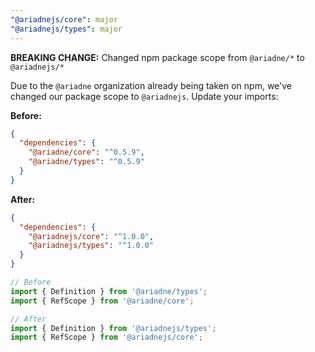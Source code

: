 ```yaml
---
"@ariadnejs/core": major
"@ariadnejs/types": major
---
```


**BREAKING CHANGE:** Changed npm package scope from `@ariadne/*` to `@ariadnejs/*`

Due to the `@ariadne` organization already being taken on npm, we've changed our package scope to `@ariadnejs`. Update your imports:

**Before:**
```json
{
  "dependencies": {
    "@ariadne/core": "^0.5.9",
    "@ariadne/types": "^0.5.9"
  }
}
```

**After:**
```json
{
  "dependencies": {
    "@ariadnejs/core": "^1.0.0",
    "@ariadnejs/types": "^1.0.0"
  }
}
```

```typescript
// Before
import { Definition } from '@ariadne/types';
import { RefScope } from '@ariadne/core';

// After
import { Definition } from '@ariadnejs/types';
import { RefScope } from '@ariadnejs/core';
```